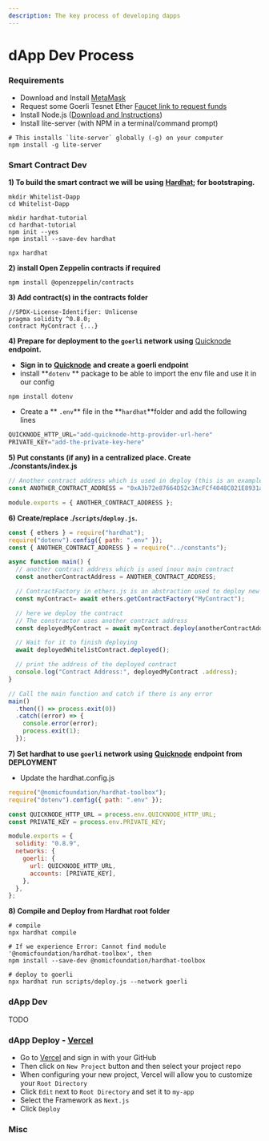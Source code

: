 ```yaml
---
description: The key process of developing dapps
---
```


# dApp Dev Process

### Requirements

* Download and Install [MetaMask](https://metamask.io/)
* Request some Goerli Tesnet Ether  [Faucet link to request funds](https://faucets.chain.link/)
* Install Node.js ([Download and Instructions](https://nodejs.org/en/download/))
* Install lite-server (with NPM in a terminal/command prompt)

```shell
# This installs `lite-server` globally (-g) on your computer
npm install -g lite-server
```

### Smart Contract Dev

**1) To build the smart contract we will be using** [**Hardhat**](https://hardhat.org/)**; for bootstraping.**

```shell
mkdir Whitelist-Dapp
cd Whitelist-Dapp

mkdir hardhat-tutorial
cd hardhat-tutorial
npm init --yes
npm install --save-dev hardhat

npx hardhat
```

**2) install Open Zeppelin contracts if required**

```shell
npm install @openzeppelin/contracts
```

**3) Add contract(s) in the contracts folder**

```solidity
//SPDX-License-Identifier: Unlicense
pragma solidity ^0.8.0;
contract MyContract {...}
```

**4) Prepare for deployment to the `goerli` network using** [Quicknode](https://www.quicknode.com/?utm\_source=learnweb3\&utm\_campaign=generic\&utm\_content=sign-up\&utm\_medium=learnweb3) **endpoint.**

* **Sign in to**  [**Quicknode**](https://www.quicknode.com/?utm\_source=learnweb3\&utm\_campaign=generic\&utm\_content=sign-up\&utm\_medium=learnweb3) **and create a goerli endpoint**
* install **`dotenv` ** package to be able to import the env file and use it in our config

```shell
npm install dotenv
```

* Create a ** `.env`** file in the **`hardhat`**folder and add the following lines

```javascript
QUICKNODE_HTTP_URL="add-quicknode-http-provider-url-here"
PRIVATE_KEY="add-the-private-key-here"
```

**5) Put constants (if any) in a centralized place. Create ./constants/index.js**

```javascript
// Another contract address which is used in deploy (this is an example)
const ANOTHER_CONTRACT_ADDRESS = "0xA3b72e87664D52c3AcFCf4048C021E8931a3b759";

module.exports = { ANOTHER_CONTRACT_ADDRESS };
```

**6) Create/replace ./`scripts`/`deploy.js`.**

```javascript
const { ethers } = require("hardhat");
require("dotenv").config({ path: ".env" });
const { ANOTHER_CONTRACT_ADDRESS } = require("../constants");

async function main() {
  // another contract address which is used inour main contract
  const anotherContractAddress = ANOTHER_CONTRACT_ADDRESS;

  // ContractFactory in ethers.js is an abstraction used to deploy new smart contracts
  const myContract= await ethers.getContractFactory("MyContract");

  // here we deploy the contract
  // The constractor uses another contract address
  const deployedMyContract = await myContract.deploy(anotherContractAddress);

  // Wait for it to finish deploying
  await deployedWhitelistContract.deployed();

  // print the address of the deployed contract
  console.log("Contract Address:", deployedMyContract .address);
}

// Call the main function and catch if there is any error
main()
  .then(() => process.exit(0))
  .catch((error) => {
    console.error(error);
    process.exit(1);
  });
```

**7) Set hardhat to use `goerli` network using** [**Quicknode**](https://www.quicknode.com/?utm\_source=learnweb3\&utm\_campaign=generic\&utm\_content=sign-up\&utm\_medium=learnweb3) **endpoint from DEPLOYMENT**

* Update the hardhat.config.js

```javascript
require("@nomicfoundation/hardhat-toolbox");
require("dotenv").config({ path: ".env" });

const QUICKNODE_HTTP_URL = process.env.QUICKNODE_HTTP_URL;
const PRIVATE_KEY = process.env.PRIVATE_KEY;

module.exports = {
  solidity: "0.8.9",
  networks: {
    goerli: {
      url: QUICKNODE_HTTP_URL,
      accounts: [PRIVATE_KEY],
    },
  },
};
```

**8) Compile and Deploy from Hardhat root folder**

```shell
# compile
npx hardhat compile

# If we experience Error: Cannot find module '@nomicfoundation/hardhat-toolbox', then
npm install --save-dev @nomicfoundation/hardhat-toolbox

# deploy to goerli
npx hardhat run scripts/deploy.js --network goerli
```

### dApp Dev

TODO&#x20;

### dApp Deploy - [Vercel](https://vercel.com/)&#x20;

* Go to [Vercel](https://vercel.com/) and sign in with your GitHub
* Then click on `New Project` button and then select your project repo
* When configuring your new project, Vercel will allow you to customize your `Root Directory`
* Click `Edit` next to `Root Directory` and set it to `my-app`
* Select the Framework as `Next.js`
* Click `Deploy`

### Misc
